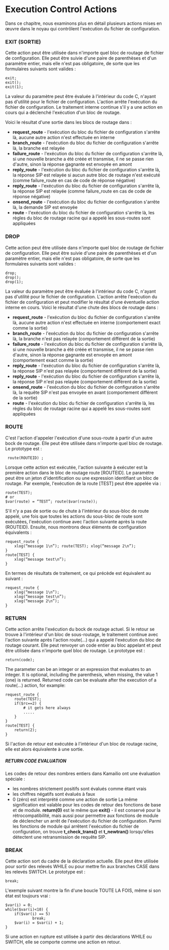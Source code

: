 # Execution Control Actions


Dans ce chapitre, nous examinons plus en détail plusieurs actions mises en œuvre dans le noyau qui contrôlent l'exécution du fichier de configuration.

### EXIT (SORTIE)

Cette action peut être utilisée dans n'importe quel bloc de routage de fichier de configuration. Elle peut être suivie d'une paire de parenthèses et d'un paramètre entier, mais elle n'est pas obligatoire, de sorte que les formulaires suivants sont valides :

    exit; 
    exit(); 
    exit(1);
    
La valeur du paramètre peut être évaluée à l'intérieur du code C, n'ayant pas d'utilité pour le fichier de configuration.
L'action arrête l'exécution du fichier de configuration. Le traitement interne continue s'il y a une action en cours qui a déclenché l'exécution d'un bloc de routage.

Voici le résultat d'une sortie dans les blocs de routage dans :
* **request_route** - l'exécution du bloc du fichier de configuration s'arrête là, aucune autre action n'est effectuée en interne
* **branch_route** - l'exécution du bloc du fichier de configuration s'arrête là, la branche est relayée
* **failure_route** - l'exécution du bloc du fichier de configuration s'arrête là, si une nouvelle branche a été créée et transmise, il ne se passe rien d'autre, sinon la réponse gagnante est envoyée en amont
* **reply_route** - l'exécution du bloc du fichier de configuration s'arrête là, la réponse SIP est relayée si aucun autre bloc de routage n'est exécuté (comme failure_route en cas de code de réponse négative)
* **reply_route** - l'exécution du bloc du fichier de configuration s'arrête là, la réponse SIP est relayée (comme failure_route en cas de code de réponse négative)
* **onsend_route** - l'exécution du bloc du fichier de configuration s'arrête là, la demande SIP est envoyée
* **route** - l'exécution du bloc du fichier de configuration s'arrête là, les règles du bloc de routage racine qui a appelé les sous-routes sont appliquées



### DROP

Cette action peut être utilisée dans n'importe quel bloc de routage de fichier de configuration. Elle peut être suivie d'une paire de parenthèses et d'un paramètre entier, mais elle n'est pas obligatoire, de sorte que les formulaires suivants sont valides :

    drop; 
    drop();
    drop(1);


La valeur du paramètre peut être évaluée à l'intérieur du code C, n'ayant pas d'utilité pour le fichier de configuration.
L'action arrête l'exécution du fichier de configuration et peut modifier le résultat d'une éventuelle action interne en cours.
Voici le résultat d'une chute des blocs de routage dans :
* **request_route** - l'exécution du bloc du fichier de configuration s'arrête là, aucune autre action n'est effectuée en interne (comportement exact comme la sortie)
* **branch_route** - l'exécution du bloc du fichier de configuration s'arrête là, la branche n'est pas relayée (comportement différent de la sortie)
* **failure_route** - l'exécution du bloc du fichier de configuration s'arrête là, si une nouvelle branche a été créée et transmise, il ne se passe rien d'autre, sinon la réponse gagnante est envoyée en amont (comportement exact comme la sortie)
* **reply_route** - l'exécution du bloc du fichier de configuration s'arrête là, la réponse SIP n'est pas relayée (comportement différent de la sortie)
* **reply_route** - l'exécution du bloc du fichier de configuration s'arrête là, la réponse SIP n'est pas relayée (comportement différent de la sortie)
* **onsend_route** - l'exécution du bloc du fichier de configuration s'arrête là, la requête SIP n'est pas envoyée en avant (comportement différent de la sortie)
* **route** - l'exécution du bloc du fichier de configuration s'arrête là, les règles du bloc de routage racine qui a appelé les sous-routes sont appliquées


### ROUTE

C'est l'action d'appeler l'exécution d'une sous-route à partir d'un autre bock de routage. Elle peut être utilisée dans n'importe quel bloc de routage. Le prototype est :

     route(ROUTEID) ;
            
Lorsque cette action est exécutée, l'action suivante à exécuter est la première action dans le bloc de routage route [ROUTEID].
Le paramètre peut être un jeton d'identification ou une expression identifiant un bloc de routage. Par exemple, l'exécution de la route [TEST] peut être appelée via :

    route(TEST);
    # or
    $var(route) = “TEST”; route($var(route));


S'il n'y a pas de sortie ou de chute à l'intérieur du sous-bloc de route appelé, une fois que toutes les actions du sous-bloc de route sont exécutées, l'exécution continue avec l'action suivante après la route (ROUTEID).
Ensuite, nous montrons deux éléments de configuration équivalents :


    request_route {
        xlog(“message 1\n”); route(TEST); xlog(“message 2\n”);
    }
    route[TEST] {
        xlog(“message test\n”); 
    }


En termes de résultats de traitement, ce qui précède est équivalent au suivant :

    request_route { 
        xlog(“message 1\n”); 
        xlog(“message test\n”); 
        xlog(“message 2\n”);
    }


### RETURN


Cette action arrête l'exécution du bock de routage actuel. Si le retour se trouve à l'intérieur d'un bloc de sous-routage, le traitement continue avec l'action suivante après l'action route(...) qui a appelé l'exécution du bloc de routage courant. Elle peut renvoyer un code entier au bloc appelant et peut être utilisée dans n'importe quel bloc de routage.
Le prototype est :

    return(code);

The parameter can be an integer or an expression that evaluates to an integer. It is optional, including the parenthesis, when missing, the value 1 (one) is returned.
Returned code can be evaluate after the execution of a route(...) action, for example:

    request_route { 
        route(TEST); 
        if($rc==2) {
            # it gets here always
            .....
        } 
    }
    route[TEST] { 
        return(2);
    }

Si l'action de retour est exécutée à l'intérieur d'un bloc de routage racine, elle est alors équivalente à une sortie.

##### RETURN CODE EVALUATION

Les codes de retour des nombres entiers dans Kamailio ont une évaluation spéciale :
* les nombres strictement positifs sont évalués comme étant vrais
* les chiffres négatifs sont évalués à faux
* 0 (zéro) est interprété comme une action de sortie
La même signification est valable pour les codes de retour des fonctions de base et de module.
**return(0)** est le même que **exit()** - il est conservé pour la rétrocompatibilité, mais aussi pour permettre aux fonctions de module de déclencher un arrêt de l'exécution du fichier de configuration. Parmi les fonctions de module qui arrêtent l'exécution du fichier de configuration, on trouve **t_check_trans()** et **t_newtran()** lorsqu'elles détectent une retransmission de requête SIP.


### BREAK

Cette action sort du cadre de la déclaration actuelle. Elle peut être utilisée pour sortir des relevés WHILE ou pour mettre fin aux branches CASE dans les relevés SWITCH. Le prototype est :

    break;

L'exemple suivant montre la fin d'une boucle TOUTE LA FOIS, même si son état est toujours vrai :

    $var(i) = 0;
    while($var(i)<10) {
        if($var(i) == 5) 
                break;
        $var(i) = $var(i) + 1; 
    }

Si une action en rupture est utilisée à partir des déclarations WHILE ou SWITCH, elle se comporte comme une action en retour.









































